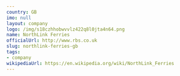 ```yaml
---
country: GB
imo: null
layout: company
logo: /img/s18czhhobwvvlz422q8l0jta4n64.png
name: NorthLink Ferries
officialUrl: http://www.rbs.co.uk
slug: northlink-ferries-gb
tags:
- company
wikipediaUrl: https://en.wikipedia.org/wiki/NorthLink_Ferries
---
```

